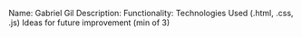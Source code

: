 Name: Gabriel Gil
Description:
Functionality:
Technologies Used (.html, .css, .js)
Ideas for future improvement (min of 3)